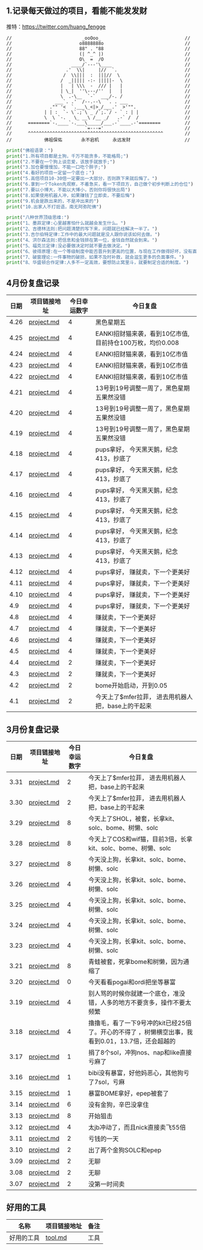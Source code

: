 ## 1.记录每天做过的项目，看能不能发发财

推特：https://twitter.com/huang_fengge

```shell
//                          _ooOoo_                               //
//                         o8888888o                              //
//                         88" . "88                              //
//                         (| ^_^ |)                              //
//                         O\  =  /O                              //
//                      ____/`---'\____                           //
//                    .'  \\|     |//  `.                         //
//                   /  \\|||  :  |||//  \                        //
//                  /  _||||| -:- |||||-  \                       //
//                  |   | \\\  -  /// |   |                       //
//                  | \_|  ''\---/''  |   |                       //
//                  \  .-\__  `-`  ___/-. /                       //
//                ___`. .'  /--.--\  `. . ___                     //
//              ."" '<  `.___\_<|>_/___.'  >'"".                  //
//            | | :  `- \`.;`\ _ /`;.`/ - ` : | |                 //
//            \  \ `-.   \_ __\ /__ _/   .-` /  /                 //
//      ========`-.____`-.___\_____/___.-`____.-'========         //
//                           `=---='                              //
//      ^^^^^^^^^^^^^^^^^^^^^^^^^^^^^^^^^^^^^^^^^^^^^^^^^^        //
//            佛祖保佑       永不宕机     永远发财                    //
```

```python
print("佛祖语录：")
print("1.所有项目都是土狗，千万不能贪多，不能格局;")
print("2.不要在一个狗上谈恋爱，该放手就放手;")
print("3.加仓要慢慢加，不能一口吃个胖子;")
print("4.看好的项目一定留一个底仓；")
print("5.高倍项目10-30倍一定要出一大部分，否则跌下来就后悔了。")
print("6.拿到一个Token先观察，不着急买，看一下项目方，自己做个初步判断上的仓位")
print("7.要以小博大，不能以大博小，否则你将很快出局")
print("8.如果使用机器人冲，如果赚钱了立即卖，不要后悔")
print("9.机会是跌出来的，不是冲出来的")
print("10.出家人不打诳语，南无阿弥陀佛")
```

```python
print("八种世界顶级思维:")
print("1、墨菲定律:心里越害怕什么就越会发生什么。")
print("2、吉德林法则:把问题清楚的写下来，问题就已经解决一半了。")
print("3.吉尔伯特定律:工作中的最大问题就是没人跟你说该如何去做。")
print("4、洪尔森法则:把信息和金钱排在第一位，金钱自然就会到来。")
print("5、福克兰定律:没必要做决定时就不要去做決定。")
print("6、彼得原理:在一个等级制度中能否晋升到更高的位置，与现在工作做得好坏，没有直接关系。  ")
print("7、破窗理论:一件事物的破损，如果不及时补救，就会滋生更多的负面事件。")
print("8、华盛顿合作定律:人多不一定高效，要想防止窝里斗，就要制定合适的制度。")
```

## 4月份复盘记录

| 日期   | 项目链接地址                                             | 今日幸运数字 | 今日复盘                                 |
|------|----------------------------------------------------|--------|--------------------------------------|
| 4.26 | [project.md](2024%2F4-month%2F26-day%2Fproject.md) | 4      | 黑色星期五                                |
| 4.25 | [project.md](2024%2F4-month%2F25-day%2Fproject.md) | 4      | EANKI招财猫来袭，看到10亿市值,目前持仓100万枚，均价0.008 |
| 4.24 | [project.md](2024%2F4-month%2F24-day%2Fproject.md) | 4      | EANKI招财猫来袭，看到10亿市值                   |
| 4.23 | [project.md](2024%2F4-month%2F23-day%2Fproject.md) | 4      | EANKI招财猫来袭，看到10亿市值                   |
| 4.22 | [project.md](2024%2F4-month%2F22-day%2Fproject.md) | 4      | EANKI招财猫来袭，看到10亿市值                   |
| 4.21 | [project.md](2024%2F4-month%2F21-day%2Fproject.md) | 4      | 13号到19号调整一周了，黑色星期五果然没错               |
| 4.20 | [project.md](2024%2F4-month%2F20-day%2Fproject.md) | 4      | 13号到19号调整一周了，黑色星期五果然没错               |
| 4.19 | [project.md](2024%2F4-month%2F19-day%2Fproject.md) | 4      | 13号到19号调整一周了，黑色星期五果然没错               |
| 4.18 | [project.md](2024%2F4-month%2F18-day%2Fproject.md) | 4      | pups拿好， 今天黑天鹅，纪念413，抄底了              |
| 4.17 | [project.md](2024%2F4-month%2F17-day%2Fproject.md) | 4      | pups拿好， 今天黑天鹅，纪念413，抄底了              |
| 4.16 | [project.md](2024%2F4-month%2F16-day%2Fproject.md) | 4      | pups拿好， 今天黑天鹅，纪念413，抄底了              |
| 4.15 | [project.md](2024%2F4-month%2F15-day%2Fproject.md) | 4      | pups拿好， 今天黑天鹅，纪念413，抄底了              |
| 4.14 | [project.md](2024%2F4-month%2F14-day%2Fproject.md) | 4      | pups拿好， 今天黑天鹅，纪念413，抄底了              |
| 4.13 | [project.md](2024%2F4-month%2F13-day%2Fproject.md) | 4      | pups拿好， 今天黑天鹅，纪念413，抄底了              |
| 4.12 | [project.md](2024%2F4-month%2F12-day%2Fproject.md) | 4      | pups拿好， 赚就卖，下一个更美好                   |
| 4.11 | [project.md](2024%2F4-month%2F11-day%2Fproject.md) | 4      | pups拿好， 赚就卖，下一个更美好                   |
| 4.10 | [project.md](2024%2F4-month%2F10-day%2Fproject.md) | 4      | pups拿好， 赚就卖，下一个更美好                   |
| 4.9  | [project.md](2024%2F4-month%2F9-day%2Fproject.md)  | 4      | pups拿好， 赚就卖，下一个更美好                   |
| 4.8  | [project.md](2024%2F4-month%2F8-day%2Fproject.md)  | 4      | 赚就卖，下一个更美好                           |
| 4.7  | [project.md](2024%2F4-month%2F7-day%2Fproject.md)  | 4      | 赚就卖，下一个更美好                           |
| 4.6  | [project.md](2024%2F4-month%2F6-day%2Fproject.md)  | 4      | 赚就卖，下一个更美好                           |
| 4.5  | [project.md](2024%2F4-month%2F5-day%2Fproject.md)  | 4      | 赚就卖，下一个更美好                           |
| 4.4  | [project.md](2024%2F4-month%2F4-day%2Fproject.md)  | 2      | 赚就卖，下一个更美好                           |
| 4.3  | [project.md](2024%2F4-month%2F3-day%2Fproject.md)  | 2      | 赚就卖，下一个更美好                           |
| 4.2  | [project.md](2024%2F4-month%2F2-day%2Fproject.md)  | 2      | bome开始启动，开到0.05                      |
| 4.1  | [project.md](2024%2F4-month%2F1-day%2Fproject.md)  | 2      | 今天上了$mfer拉菲， 进去用机器人把，base上的干起来       |

## 3月份复盘记录

| 日期   | 项目链接地址                                             | 今日幸运数字 | 今日复盘                                                     |
|------|----------------------------------------------------|--------|----------------------------------------------------------|
| 3.31 | [project.md](2024%2F3-month%2F31-day%2Fproject.md) | 2      | 今天上了$mfer拉菲， 进去用机器人把，base上的干起来                           |
| 3.30 | [project.md](2024%2F3-month%2F30-day%2Fproject.md) | 2      | 今天上了$mfer拉菲， 进去用机器人把，base上的干起来                           |
| 3.29 | [project.md](2024%2F3-month%2F29-day%2Fproject.md) | 8      | 今天上了SHOL，被套，长拿kit、solc、bome、树懒、solc                      |
| 3.28 | [project.md](2024%2F3-month%2F28-day%2Fproject.md) | 8      | 今天上了COS和wif猫，目前3倍，长拿kit、solc、bome、树懒、solc                |
| 3.27 | [project.md](2024%2F3-month%2F27-day%2Fproject.md) | 8      | 今天没上狗，长拿kit、solc、bome、树懒、solc                            |
| 3.26 | [project.md](2024%2F3-month%2F26-day%2Fproject.md) | 4      | 今天没上狗，长拿kit、solc、bome、树懒、solc                            |
| 3.25 | [project.md](2024%2F3-month%2F25-day%2Fproject.md) | 4      | 今天没上狗，长拿kit、solc、bome、树懒、solc                            |
| 3.24 | [project.md](2024%2F3-month%2F24-day%2Fproject.md) | 4      | 今天没上狗，长拿kit、solc、bome、树懒、solc                            |
| 3.23 | [project.md](2024%2F3-month%2F23-day%2Fproject.md) | 4      | 今天没上狗，长拿kit、solc、bome、树懒、solc                            |
| 3.21 | [project.md](2024%2F3-month%2F21-day%2Fproject.md) | 8      | 青蛙被套，死拿bome和树懒，因为通缩了                                     |
| 3.20 | [project.md](2024%2F3-month%2F20-day%2Fproject.md) | 0      | 今天看看pogai和ordi把坐等暴富                                      |
| 3.19 | [project.md](2024%2F3-month%2F19-day%2Fproject.md) | 4      | 别人骂的时候你就建一个底仓，准没错，人多的地方不要贪多，操作不要太频繁                      |
| 3.18 | [project.md](2024%2F3-month%2F18-day%2Fproject.md) | 4      | 撸撸毛，看了一下9号冲的kit已经25倍了。开心的不得了 ，树懒横空出事，我看到0.01，13.7倍，还会超越的 |
| 3.17 | [project.md](2024%2F3-month%2F17-day%2Fproject.md) | 1      | 捐了8个sol，冲狗nos、nap和like直接亏麻了                              |
| 3.16 | [project.md](2024%2F3-month%2F16-day%2Fproject.md) | 1      | bibi没有暴富，好他妈恶心，其他狗亏了7sol，亏麻                              |
| 3.15 | [project.md](2024%2F3-month%2F15-day%2Fproject.md) | 1      | 暴富BOME拿好，epep被套了                                         |
| 3.14 | [project.md](2024%2F3-month%2F14-day%2Fproject.md) | 6      | 没有金狗，辛巴没拿住                                               |
| 3.13 | [project.md](2024%2F3-month%2F13-day%2Fproject.md) | 8      | 开始狙击                                                     |
| 3.12 | [project.md](2024%2F3-month%2F12-day%2Fproject.md) | 4      | 太jb冲动了，而且nick直接卖飞55倍                                     |
| 3.11 | [project.md](2024%2F3-month%2F11-day%2Fproject.md) | 2      | 亏钱的一天                                                    |
| 3.10 | [project.md](2024%2F3-month%2F10-day%2Fproject.md) | 2      | 出了两个金狗SOLC和epep                                          |
| 3.09 | [project.md](2024%2F3-month%2F9-day%2Fproject.md)  | 2      | 无聊                                                       |
| 3.08 | [project.md](2024%2F3-month%2F8-day%2Fproject.md)  | 2      | 无聊                                                       |
| 3.07 | [project.md](2024%2F3-month%2F7-day%2Fproject.md)  | 2      | 没第一时间卖                                                   |

## 好用的工具

| 名称    | 项目链接地址                    | 备注 | 
|-------|---------------------------|----|
| 好用的工具 | [tool.md](Tool%2Ftool.md) | 工具 |


